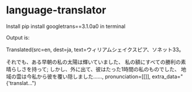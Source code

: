 # language-translator

Install pip install googletrans==3.1.0a0 in terminal

Output is: 

Translated(src=en, dest=ja, text=ウィリアムシェイクスピア、ソネット33。

それでも、ある早朝の私の太陽は輝いていました、
私の額にすべての勝利の素晴らしさを持って;
しかし、外に出て、彼はたった1時間の私のものでした、
地域の雲は今私から彼を覆い隠しました......, pronunciation=[[]], extra_data="{'translat...")
